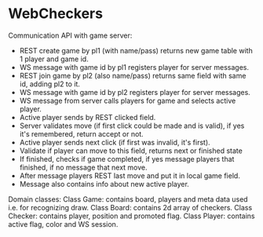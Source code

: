 # WebCheckers

Communication API with game server:
- REST create game by pl1 (with name/pass) returns new game table with 1 player and game id.
- WS message with game id by pl1 registers player for server messages.
- REST join game by pl2 (also name/pass) returns same field with same id, adding pl2 to it.
- WS message with game id by pl2 registers player for server messages.
- WS message from server calls players for game and selects active player.
- Active player sends by REST clicked field.
- Server validates move (if first click could be made and is valid), if yes it's remembered, return accept or not.
- Active player sends next click (if first was invalid, it's first).
- Validate if player can move to this field, returns next or finished state
- If finished, checks if game completed, if yes message players that finished, if no message that next move.
- After message players REST last move and put it in local game field.
- Message also contains info about new active player.

Domain classes:
Class Game: contains board, players and meta data used i.e. for recognizing draw.
Class Board: contains 2d array of checkers.
Class Checker: contains player, position and promoted flag.
Class Player: contains active flag, color and WS session.